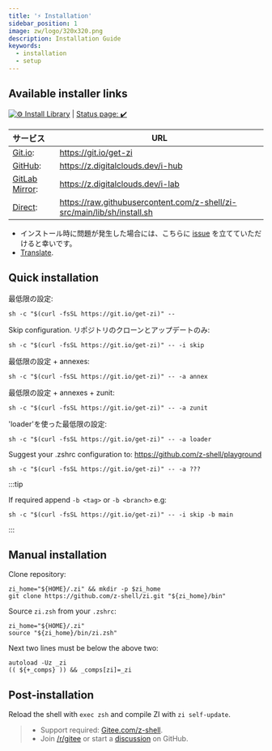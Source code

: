 ```yaml
---
title: '⚡️ Installation'
sidebar_position: 1
image: zw/logo/320x320.png
description: Installation Guide
keywords:
  - installation
  - setup
---
```


## Available installer links

[![⚙️ Install Library][1]][2] | [Status page: :heavy_check_mark:](https://https://status.zshell.dev/)

| サービス                | URL                                                                       |
|:------------------- | ------------------------------------------------------------------------- |
| [Git.io][3]:        | <https://git.io/get-zi>                                                   |
| [GitHub][4]:        | <https://z.digitalclouds.dev/i-hub>                                       |
| [GitLab Mirror][5]: | <https://z.digitalclouds.dev/i-lab>                                       |
| [Direct][6]:        | <https://raw.githubusercontent.com/z-shell/zi-src/main/lib/sh/install.sh> |

- インストール時に問題が発生した場合には、こちらに [issue][7] を立てていただけると幸いです。
- [Translate](https://digitalclouds.crowdin.com/z-shell).

## Quick installation

最低限の設定:

```shell
sh -c "$(curl -fsSL https://git.io/get-zi)" --
```

Skip configuration. リポジトリのクローンとアップデートのみ:

```shell
sh -c "$(curl -fsSL https://git.io/get-zi)" -- -i skip
```

最低限の設定 + annexes:

```shell
sh -c "$(curl -fsSL https://git.io/get-zi)" -- -a annex
```

最低限の設定 + annexes + zunit:

```shell
sh -c "$(curl -fsSL https://git.io/get-zi)" -- -a zunit
```

'loader'を使った最低限の設定:

```shell
sh -c "$(curl -fsSL https://git.io/get-zi)" -- -a loader
```

Suggest your .zshrc configuration to: <https://github.com/z-shell/playground>

```shell
sh -c "$(curl -fsSL https://git.io/get-zi)" -- -a ???
```

:::tip

If required append `-b <tag>` or `-b <branch>` e.g:

```shell
sh -c "$(curl -fsSL https://git.io/get-zi)" -- -i skip -b main
```

:::

## Manual installation

Clone repository:

```shell
zi_home="${HOME}/.zi" && mkdir -p $zi_home
git clone https://github.com/z-shell/zi.git "${zi_home}/bin"
```

Source `zi.zsh` from your `.zshrc`:

```shell
zi_home="${HOME}/.zi"
source "${zi_home}/bin/zi.zsh"
```

Next two lines must be below the above two:

```shell
autoload -Uz _zi
(( ${+_comps} )) && _comps[zi]=_zi
```

## Post-installation

Reload the shell with `exec zsh` and compile ZI with `zi self-update`.

> - Support required: [Gitee.com/z-shell](https://gitee.com/z-shell).
> - Join [/r/gitee](https://www.reddit.com/r/gitee/) or start a [discussion](https://github.com/orgs/z-shell/discussions/new) on GitHub.

[1]: https://github.com/z-shell/zi-src/actions/workflows/check-sh.yml/badge.svg?branch=main
[2]: https://github.com/z-shell/zi-src/actions/workflows/check-sh.yml
[3]: https://git.io/get-zi
[4]: https://z.digitalclouds.dev/i-hub
[5]: https://z.digitalclouds.dev/i-lab
[6]: https://raw.githubusercontent.com/z-shell/zi-src/main/lib/sh/install.sh
[7]: https://github.com/z-shell/zi/issues/new/choose
